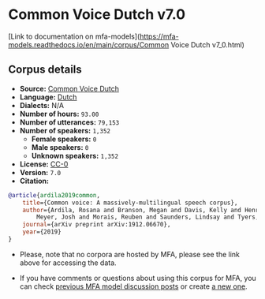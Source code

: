 
# Common Voice Dutch v7.0

[Link to documentation on mfa-models](https://mfa-models.readthedocs.io/en/main/corpus/Common Voice Dutch v7_0.html)

## Corpus details

- **Source:** [Common Voice Dutch](https://voice.mozilla.org/en/datasets)
- **Language:** [Dutch](https://en.wikipedia.org/wiki/Dutch_language)
- **Dialects:** N/A
- **Number of hours:** `93.00`
- **Number of utterances:** `79,153`
- **Number of speakers:** `1,352`
  - **Female speakers:** `0`
  - **Male speakers:** `0`
  - **Unknown speakers:** `1,352`
- **License:** [CC-0](https://creativecommons.org/publicdomain/zero/1.0/)
- **Version:** `7.0`
- **Citation:**
```bibtex
@article{ardila2019common,
	title={Common voice: A massively-multilingual speech corpus},
	author={Ardila, Rosana and Branson, Megan and Davis, Kelly and Henretty, Michael and Kohler, Michael and
		Meyer, Josh and Morais, Reuben and Saunders, Lindsay and Tyers, Francis M and Weber, Gregor},
	journal={arXiv preprint arXiv:1912.06670},
	year={2019}
}

```

- Please, note that no corpora are hosted by MFA, please see the link above for accessing the data.

- If you have comments or questions about using this corpus for MFA, you can check [previous MFA model discussion posts](https://github.com/MontrealCorpusTools/mfa-models/discussions?discussions_q=Common+Voice+Dutch+v7.0) or create [a new one](https://github.com/MontrealCorpusTools/mfa-models/discussions/new).
